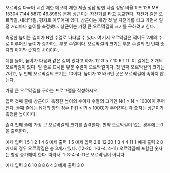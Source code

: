 오르막길 다국어
시간 제한	메모리 제한	제출	정답	맞힌 사람	정답 비율
1 초	128 MB	15304	7144	5870	46.896%
문제
상근이는 자전거를 타고 등교한다. 자전거 길은 오르막길, 내리막길, 평지로 이루어져 있다. 상근이는 개강 첫 날 자전거를 타고 가면서 일정 거리마다 높이를 측정했다. 상근이는 가장 큰 오르막길의 크기를 구하려고 한다.

측정한 높이는 길이가 N인 수열로 나타낼 수 있다. 여기서 오르막길은 적어도 2개의 수로 이루어진 높이가 증가하는 부분 수열이다. 오르막길의 크기는 부분 수열의 첫 번째 숫자와 마지막 숫자의 차이이다.

예를 들어, 높이가 다음과 같은 길이 있다고 하자. 12 3 5 7 10 6 1 11. 이 길에는 2 개의 오르막길이 있다. 밑 줄로 표시된 부분 수열이 오르막길이다. 첫 번째 오르막길의 크기는 7이고, 두 번째 오르막길의 크기는 10이다. 높이가 12와 6인 곳은 오르막길에 속하지 않는다.

가장 큰 오르막길을 구하는 프로그램을 작성하시오.

입력
첫째 줄에 상근이가 측정한 높이의 수이자 수열의 크기인 N(1 ≤ N ≤ 1000)이 주어진다. 둘째 줄에는 N개의 양의 정수 Pi(1 ≤ Pi ≤ 1000)가 주어진다. 각 숫자는 상근이가 측정한 높이이다.

출력
첫째 줄에 가장 큰 오르막길의 크기를 출력한다. 만약 오르막길이 없는 경우에는 0을 출력한다.

예제 입력 1 
5
1 2 1 4 6
예제 출력 1 
5
예제 입력 2 
8
12 20 1 3 4 4 11 1
예제 출력 2 
8
예제의 경우 오르막길은 총 3개가 있다. (12-20, 1-3-4, 4-11) 오르막길에 포함된 숫자는 항상 증가해야 한다. 따라서, 1-3-4-4-11은 오르막길이 아니다.

예제 입력 3 
6
10 8 8 6 4 3
예제 출력 3 
0